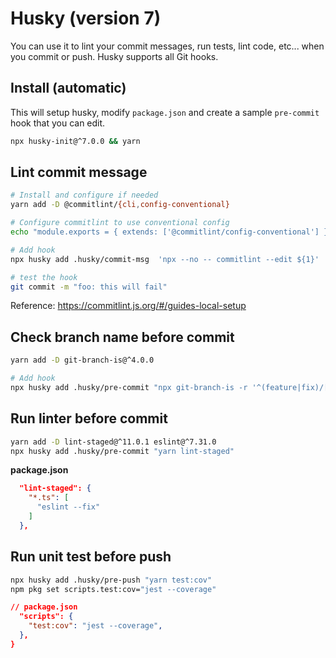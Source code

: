 # Husky (version 7)

You can use it to lint your commit messages, run tests, lint code, etc... when you commit or push. Husky supports all Git hooks.

## Install (automatic)

This will setup husky, modify `package.json` and create a sample `pre-commit` hook that you can edit.

```sh
npx husky-init@^7.0.0 && yarn
```


## Lint commit message

```sh
# Install and configure if needed
yarn add -D @commitlint/{cli,config-conventional}

# Configure commitlint to use conventional config
echo "module.exports = { extends: ['@commitlint/config-conventional'] };" > commitlint.config.js

# Add hook
npx husky add .husky/commit-msg  'npx --no -- commitlint --edit ${1}'

# test the hook
git commit -m "foo: this will fail"
```

Reference: https://commitlint.js.org/#/guides-local-setup


## Check branch name before commit

```sh
yarn add -D git-branch-is@^4.0.0 

# Add hook
npx husky add .husky/pre-commit "npx git-branch-is -r '^(feature|fix)/[a-z\\-\\d\\.]+$'"
```

## Run linter before commit

```sh
yarn add -D lint-staged@^11.0.1 eslint@^7.31.0
npx husky add .husky/pre-commit "yarn lint-staged"
```

**package.json**

```json
  "lint-staged": {
    "*.ts": [
      "eslint --fix"
    ]
  },
```

## Run unit test before push

```sh
npx husky add .husky/pre-push "yarn test:cov"
npm pkg set scripts.test:cov="jest --coverage"
```

```json
// package.json
  "scripts": {
    "test:cov": "jest --coverage",
  },
}
```